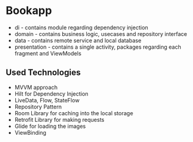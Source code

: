 # Bookapp

- di - contains module regarding dependency injection 
- domain - contains business logic, usecases and repository interface
- data - contains remote service and local database
- presentation - contains a single activity, packages regarding each fragment and ViewModels



## Used Technologies
- MVVM approach
- Hilt for Dependency Injection 
- LiveData, Flow, StateFlow
- Repository Pattern 
- Room Library for caching into the local storage 
- Retrofit Library for making requests
- Glide for loading the images
- ViewBinding
